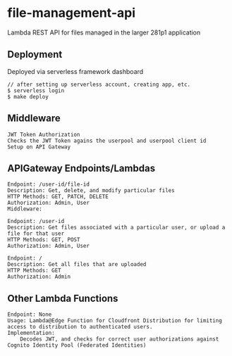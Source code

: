 # file-management-api
Lambda REST API for files managed in the larger 281p1 application 

## Deployment
Deployed via serverless framework dashboard
```shell
// after setting up serverless account, creating app, etc.
$ serverless login
$ make deploy
```

## Middleware
```
JWT Token Authorization
Checks the JWT Token agains the userpool and userpool client id 
Setup on API Gateway
```

## APIGateway Endpoints/Lambdas
```
Endpoint: /user-id/file-id
Description: Get, delete, and modify particular files
HTTP Methods: GET, PATCH, DELETE
Authorization: Admin, User
Middleware:
```

```
Endpoint: /user-id
Description: Get files associated with a particular user, or upload a file for that user
HTTP Methods: GET, POST
Authorization: Admin, User
```

```
Endpoint: /
Description: Get all files that are uploaded
HTTP Methods: GET 
Authorization: Admin
```

## Other Lambda Functions
```
Endpoint: None
Usage: Lambda@Edge Function for Cloudfront Distribution for limiting access to distribution to authenticated users.
Implementation:
    Decodes JWT, and checks for correct user authorizations against Cognito Identity Pool (Federated Identities)
```
